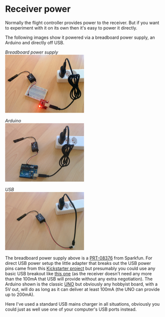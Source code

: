 Receiver power
==============

Normally the flight controller provides power to the receiver. But if you want to experiment with it on its own then it's easy to power it directly.

The following images show it powered via a breadboard power supply, an Arduino and directly off USB.

_Breadboard power supply_  
<img width="256" src="images/receiver-power/breadboard.jpg">

_Arduino_  
<img width="256" src="images/receiver-power/arduino.jpg">

_USB_  
<img width="256" src="images/receiver-power/usb.jpg">

The breadboard power supply above is a [PRT-08376](https://www.sparkfun.com/products/8376) from Sparkfun. For direct USB power setup the little adapter that breaks out the USB power pins came from this [Kickstarter project](https://www.kickstarter.com/projects/252587878/the-worlds-smallest-tiny-breadboard-power-supply-u) but presumably you could use any basic USB breakout like [this one](https://www.kickstarter.com/projects/252587878/the-worlds-smallest-tiny-breadboard-power-supply-u) (as the receiver doesn't need any more than the 100mA that USB will provide without any extra negotiation). The Arduino shown is the classic [UNO](https://www.arduino.cc/en/Main/ArduinoBoardUno) but obviously any hobbyist board, with a 5V out, will do as long as it can deliver at least 100mA (the UNO can provide up to 200mA).

Here I've used a standard USB mains charger in all situations, obviously you could just as well use one of your computer's USB ports instead.
